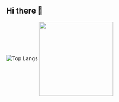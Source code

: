 ## Hi there 👋

![Top Langs](https://github-readme-stats.vercel.app/api/top-langs/?username=Dadaisuk1&layout=compact)
<a href="https://github.com/anuraghazra/convoychat">
  <img height=200 align="center" src="https://github-readme-stats.vercel.app/api/top-langs?username=Dadaisuk1&layout=compact&langs_count=8&card_width=320" />
</a>
